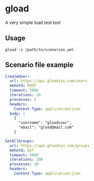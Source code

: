 # gload
A very simple load test tool

## Usage

```shell
gload -s /path/to/scenarios.yml
```

## Scenario file example

```yaml
CreateUser:
  url: https://api.gloadsys.com/users
  mehotd: POST
  timeout: 5000
  iterations: 50
  processes: 3
  headers:
    Content-Type: application/json
  body: |
    {
      "username": "gloaduser",
      "email": "gload@mail.com"
    }

GetAllGroups:
  url: https://api.gloadsys.com/groups
  mehotd: GET
  timeout: 5000
  iterations: 200
  processes: 10
  headers:
    Content-Type: application/json
```